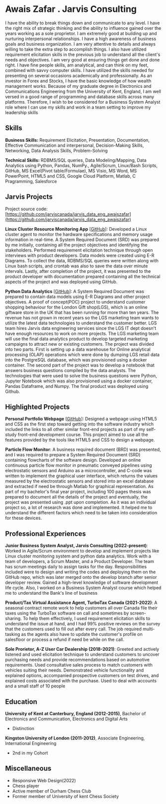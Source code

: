 # Awais Zafar . Jarvis Consulting

I have the ability to break things down and communicate to any level. I have the right mix of strategic thinking and the ability to influence gained over the years working as a sole proprietor. I am extremely good at building up and nurturing interpersonal relationships. I have a high awareness of business goals and business organization. I am very attentive to details and always willing to take the extra step to accomplish things. I also have utilized requirement elicitation skills in the previous job to understand all the client's needs and objectives. I am very good at ensuring things get done and done right. I have fine people skills, am analytical, and can think on my feet, combined with savvy computer skills. I have utilized the skills needed for presenting on several occasions academically and professionally. As an investor in Forex and Stocks, I have the basic knowledge of how wealth management works. Because of my graduate degree in Electronics and Communications Engineering from the University of Kent, England, I am well versed in a good range of programming and database skills across many platforms. Therefore, I wish to be considered for a Business System Analyst role where I can use my skills and work in a team setting to improve my leadership skills

## Skills

**Business Skills:** Requirement Elicitation, Presentation, Documentation, Effective Communication and interpersonal, Decision-Making Skills, Networking, Data Analysis Skills, Problem-Solving

**Technical Skills:** RDBMS/SQL queries, Data Modeling/Mapping, Data Analytics using Python, Pandas, NumPy., Agile/Scrum, Linux/Bash Scripts, GitHub, MS Excel(Pivot table/Formulae), MS Visio, MS Word, MS PowerPoint, HTML5 and CSS, Google Cloud Platform, Matlab, C Pragramming, Salesforce

## Jarvis Projects

Project source code: [https://github.com/jarviscanada/jarvis_data_eng_awaiszafar](https://github.com/jarviscanada/jarvis_data_eng_awaiszafar)


**Linux Cluster Resource Monitoring App** [[GitHub](https://github.com/jarviscanada/jarvis_data_eng_awaiszafar/tree/masterhttps://github.com/jarviscanada/jarvis_data_eng_AwaisZafar/tree/feature/creating-ddl/linux_sql/scripts)]: Developed a Linux cluster agent to monitor the hardware specifications and memory usage information in real-time. A System Required Document (SRD) was prepared by me initially, containing all the project objectives and identifying the stakeholders. Performed requirement elicitation technique through open interviews with product developers. Data models were created using E-R Diagrams. To collect the data, RDBMS/SQL queries were written along with Linux bash scripts, and crontab was also to save the data over minute intervals. Lastly, after completion of the project, it was presented to the product developer with documentation prepared containing all the technical aspects of the project and was deployed using GitHub.

**Python Data Analytics** [[GitHub](https://github.com/jarviscanada/jarvis_data_eng_awaiszafar/tree/masterhttps://github.com/jarviscanada/jarvis_data_eng_AwaisZafar/tree/feature/python-data-analytics)]: A System Required Document was prepared to contain data models using E-R Diagrams and other project objectives. A proof of concept(POC) project to understand customer shopping behaviour for the London Gift shop(LGS), which is an online giftware store in the UK that has been running for more than ten years. The revenue has not grown in recent years so the LGS marketing team wants to utilize the latest data technologies to understand the customer better. LGS team hires Jarvis data engineering services since the LGS IT dept doesn't have enough resources to work on more projects. The LGS marketing team will use the final data analytics product to develop targeted marketing campaigns to attract new or existing customers. The project was divided into two parts. First is setting up a data warehouse for Online analytical processing (OLAP) operations which were done by dumping LGS retail data into the PostgreSQL database, which was provisioned using a docker container. The second part of the project was to develop a notebook that answers business questions compiled by the data analysts. The technologies that were used to solve the business questions were Python, Jupyter Notebook which was also provisioned using a docker container, Pandas Dataframe, and Numpy. The final product was deployed using Github.


## Highlighted Projects
**Personal Portfolio Webpage** [[GitHub](https://codepen.io/awais-zafar/full/VwrmjOe)]: Designed a webpage using HTML5 and CSS as the first step toward getting into the software industry which included the links to all other similar front-end projects as part of my self-study front-end development course. This project aimed to use all the features provided by the tools like HTML5 and CSS to design a webpage.

**Particle Flow Monitor**: A business required document (BRD) was presented, and I was required to prepare a System Required Document (SRD) containing flowcharts of the software design. Developed an online continuous particle flow monitor in pneumatic conveyed pipelines using electrostatic sensors and Arduino as a microcontroller, and C-code was written to implement the graphical user interface, which returns the values measured by the electrostatic sensors and stored into an excel database and extracted if need be through Matlab for graphical representation. As part of my bachelor's final year project, including 100 pages thesis was prepared to document all the details of the project and eventually, the project was presented using .ppt upon completion. As it was an individual project so, a lot of research was done and implemented. It helped me to understand the different factors which need to be taken into consideration for these devices.


## Professional Experiences

**Junior Business System Analyst, Jarvis Consulting (2022-present)**: Worked in Agile/Scrum environment to develop and implement projects like Linux cluster monitoring system and python data analytics. Work with a team of developers, a Scrum Master, and a Product Developer. The team has scrum meetings daily to assign tasks for the day. Responsibilities included were to design and writing the codes and deploying them on the GitHub repo, which was later merged onto the develop branch after senior developer review. Gained a high-level knowledge of software development life cycle. Also, I worked on a Business System Analyst course which helped me to understand the Bank's line of business

**Product/Tax Virtual Assistance Agent, TurboTax Canada (2021-2022)**: A seasonal contract remote work to help customers all over Canada file their taxes using the TurboTax software on call and sometimes by screen-sharing. To help them effectively, I used requirement elicitation skills to understand the issue at hand, and I had 99% positive reviews on the survey that the customers used to fill out after every call. The job required multi-tasking as the agents also have to update the customer's profile on salesfloor or process a refund if need be while on the call.

**Sole Prorietor, A-Z User Car Dealership (2018-2021)**:  Greeted and actively listened and used elicitation technique to understand customers to uncover purchasing needs and provide recommendations based on automotive requirements. Used consultative sales process to match customers with vehicles suiting their needs. Demonstrated vehicle functionality and explained options, accompanied prospective customers on test drives, and explained costs associated with the purchase. Used to deal with accounts and a small staff of 10 people


## Education
**University of Kent at Canterbury, England (2012-2015)**, Bachelor of Electronics and Communication, Electronics and Digital Arts
- Distinction

**Kingston University of London (2011-2012)**, Associate Engineering, International Engineering
- 2nd in my Cohort


## Miscellaneous
- Responsive Web Design(2022)
- Chess player
- Active member of Durham Chess Club
- Former member of University of kent Chess Society